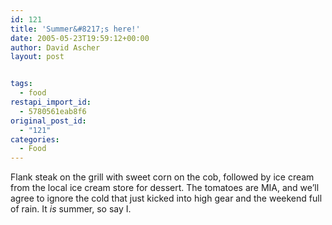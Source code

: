 ```yaml
---
id: 121
title: 'Summer&#8217;s here!'
date: 2005-05-23T19:59:12+00:00
author: David Ascher
layout: post


tags:
  - food
restapi_import_id:
  - 5780561eab8f6
original_post_id:
  - "121"
categories:
  - Food
---
```

Flank steak on the grill with sweet corn on the cob, followed by ice cream from the local ice cream store for dessert. The tomatoes are MIA, and we&#8217;ll agree to ignore the cold that just kicked into high gear and the weekend full of rain. It _is_ summer, so say I.
